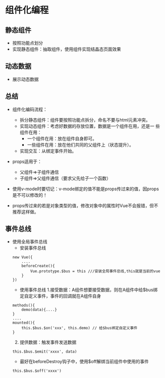 # 组件化编程

## 静态组件
- 按照功能点划分
- 实现静态组件：抽取组件，使用组件实现结晶态页面效果

## 动态数据
- 展示动态数据

## 总结

- 组件化编码流程：
    - 拆分静态组件：组件要按照功能点拆分，命名不要与html元素冲突。
    - 实现动态组件：考虑好数据的存放位置，数据是一个组件在用，还是一
些组件在用：
        - 一个组件在用：放在组件自身即可。
        - 一些组件在用：放在他们共同的父组件上（状态提升）。
    - 实现交互：从绑定事件开始。
- props适用于：
    - 父组件=>子组件通信
    - 子组件=>父组件通信（要求父先给子一个函数）

- 使用v-mode时要切记：v-mode绑定的值不能是props传过来的值，因props是不可以修改的！

- props传过来的若是对象类型的值，修改对象中的属性时Vue不会报错，但不推荐这样做。

## 事件总线

- 使用全局事件总线
    - 安装事件总线
    ```vue
    new Vue({
        ....
        beforeCreate(){
            Vue.prototype.$bus = this ///安装全局事件总线,this就是当前的vue
        }
    })
    ```
    - 使用事件总线
    1.接受数据：A组件想要接受数据，则在A组件中给$bus绑定自定义事件，事件的回调就在A组件自身
    ```vue
    methods(){
        demo(data){....}
    }
    ....
    mounted(){
        this.$bus.$on('xxx', this.demo) // 给$bus绑定自定义事件
    }
    ```
    2. 提供数据：触发事件发送数据
    ```vue
    this.$bus.$emit('xxxx', data)
    ```
    - 最好在beforeDestroy钩子中，使用$off解绑当前组件中使用的事件
    ```vue
    this.$bus.$off('xxxx')
    ``` 